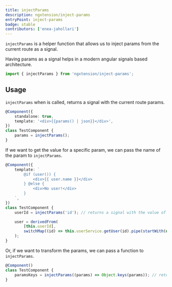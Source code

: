 ```yaml
---
title: injectParams
description: ngxtension/inject-params
entryPoint: inject-params
badge: stable
contributors: ['enea-jahollari']
---
```


`injectParams` is a helper function that allows us to inject params from the current route as a signal.

Having params as a signal helps in a modern angular signals based architecture.

```ts
import { injectParams } from 'ngxtension/inject-params';
```

## Usage

`injectParams` when is called, returns a signal with the current route params.

```ts
@Component({
	standalone: true,
	template: '<div>{{params() | json}}</div>',
})
class TestComponent {
	params = injectParams();
}
```

If we want to get the value for a specific param, we can pass the name of the param to `injectParams`.

```ts
@Component({
	template: `
		@if (user()) {
			<div>{{ user.name }}</div>
		} @else {
			<div>No user!</div>
		}
	`,
})
class TestComponent {
	userId = injectParams('id'); // returns a signal with the value of the id param

	user = derivedFrom(
		[this.userId],
		switchMap((id) => this.userService.getUser(id).pipe(startWith(null))),
	);
}
```

Or, if we want to transform the params, we can pass a function to `injectParams`.

```ts
@Component()
class TestComponent {
	paramsKeys = injectParams((params) => Object.keys(params)); // returns a signal with the keys of the params
}
```
